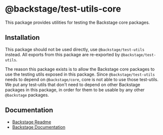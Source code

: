 # @backstage/test-utils-core

This package provides utilities for testing the Backstage core packages.

## Installation

This package should not be used directly, use `@backstage/test-utils` instead. All exports from this
package are re-exported by `@backstage/test-utils`.

The reason this package exists is to allow the Backstage core packages to use the testing utils exposed in this package. Since `@backstage/test-utils` needs to depend on `@backstage/core`, core is not able to use those test-utils. We put any test-utils that don't need to depend on other Backstage packages in this package, in order for them to be usable by any other `@backstage` packages.

## Documentation

- [Backstage Readme](https://github.com/backstage/backstage/blob/master/README.md)
- [Backstage Documentation](https://github.com/backstage/backstage/blob/master/docs/README.md)
